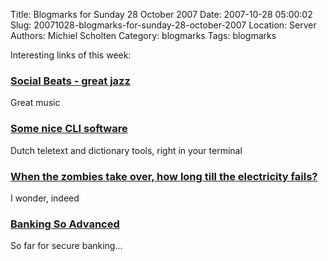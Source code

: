 Title: Blogmarks for Sunday 28 October 2007
Date: 2007-10-28 05:00:02
Slug: 20071028-blogmarks-for-sunday-28-october-2007
Location: Server
Authors: Michiel Scholten
Category: blogmarks
Tags: blogmarks

<p>Interesting links of this week:</p>
<h3><a href="http://www.socialbeats.com/">Social Beats - great jazz</a></h3>
<p>Great music</p>
<h3><a href="http://www.zoetekouw.net/homepage/software.xhtml">Some nice CLI software</a></h3>
<p>Dutch teletext and dictionary tools, right in your terminal</p>
<h3><a href="http://www.straightdope.com/mailbag/mzombiepower.html">When the zombies take over, how long till the electricity fails?</a></h3>
<p>I wonder, indeed</p>
<h3><a href="http://worsethanfailure.com/Articles/Banking-So-Advanced.aspx">Banking So Advanced</a></h3>
<p>So far for secure banking...</p>
